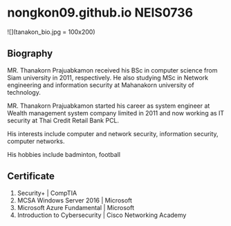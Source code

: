 # nongkon09.github.io NEIS0736
![](tanakon_bio.jpg = 100x200)
## Biography
MR. Thanakorn Prajuabkamon received his BSc in computer science from Siam university in 2011, respectively. He also studying MSc in Network engineering and information security at Mahanakorn university of technology.

MR. Thanakorn Prajuabkamon started his career as system engineer at Wealth management system company limited in 2011 and now working as IT security at Thai Credit Retail Bank PCL.

His interests include computer and network security, information security, computer networks.

His hobbies include badminton, football

## Certificate
1. Security+ | CompTIA
1. MCSA Windows Server 2016 | Microsoft
1. Microsoft Azure Fundamental | Microsoft
1. Introduction to Cybersecurity | Cisco Networking Academy

